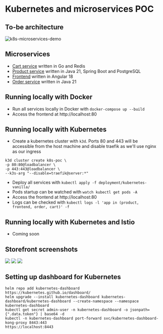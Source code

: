 # Kubernetes and microservices POC

## To-be architecture
![k8s-microservices-demo](https://user-images.githubusercontent.com/9336586/115996458-ba686700-a5b5-11eb-9fb4-0e0ae109906f.png)

## Microservices
* [Cart service](./cart/) written in Go and Redis
* [Product service](./product/) written in Java 21, Spring Boot and PostgreSQL
* [Frontend](./frontend/) written in Angular 18
* [Order service](./order) written in Java 21

## Running locally with Docker
* Run all services locally in Docker with `docker-compose up --build`
* Access the frontend at http://localhost:80

## Running locally with Kubernetes
* Create a kubernetes cluster with `k3d`. Ports 80 and 443 will be accessible from the host machine and disable traefik as we'll use nginx as our ingress
```
k3d cluster create k8s-poc \
-p 80:80@loadbalancer \
-p 443:443@loadbalancer \
--k3s-arg "--disable=traefik@server:*"
```
* Deploy all services with `kubectl apply -f deployment/kubernetes-vanilla/`
* Pods startup can be watched with `watch kubectl get pods -A`
* Access the frontend at http://localhost:80
* Logs can be checked with `kubectl logs -l 'app in (product, frontend, order, cart)' -f`

## Running locally with Kubernetes and Istio
* Coming soon


## Storefront screenshots
![](https://user-images.githubusercontent.com/9336586/120122720-d5b02e80-c180-11eb-9b1c-446a26c4b58a.png)
![](https://user-images.githubusercontent.com/9336586/120122722-d8128880-c180-11eb-8175-97d2e17201ed.png)
![](https://user-images.githubusercontent.com/9336586/120122723-d943b580-c180-11eb-835d-4011097b7344.png)

## Setting up dashboard for Kubernetes
```
helm repo add kubernetes-dashboard https://kubernetes.github.io/dashboard/
helm upgrade --install kubernetes-dashboard kubernetes-dashboard/kubernetes-dashboard --create-namespace --namespace kubernetes-dashboard
kubectl get secret admin-user -n kubernetes-dashboard -o jsonpath={".data.token"} | base64 -d
kubectl -n kubernetes-dashboard port-forward svc/kubernetes-dashboard-kong-proxy 8443:443
https://localhost:8443
```